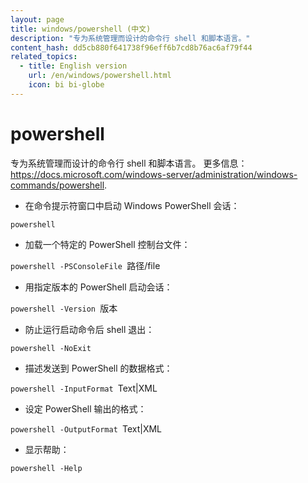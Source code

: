 ```yaml
---
layout: page
title: windows/powershell (中文)
description: "专为系统管理而设计的命令行 shell 和脚本语言。"
content_hash: dd5cb880f641738f96eff6b7cd8b76ac6af79f44
related_topics:
  - title: English version
    url: /en/windows/powershell.html
    icon: bi bi-globe
---
```

# powershell

专为系统管理而设计的命令行 shell 和脚本语言。
更多信息：<https://docs.microsoft.com/windows-server/administration/windows-commands/powershell>.

- 在命令提示符窗口中启动 Windows PowerShell 会话：

`powershell`

- 加载一个特定的 PowerShell 控制台文件：

`powershell -PSConsoleFile `<span class="tldr-var badge badge-pill bg-dark-lm bg-white-dm text-white-lm text-dark-dm font-weight-bold">路径/file</span>

- 用指定版本的 PowerShell 启动会话：

`powershell -Version `<span class="tldr-var badge badge-pill bg-dark-lm bg-white-dm text-white-lm text-dark-dm font-weight-bold">版本</span>

- 防止运行启动命令后 shell 退出：

`powershell -NoExit`

- 描述发送到 PowerShell 的数据格式：

`powershell -InputFormat `<span class="tldr-var badge badge-pill bg-dark-lm bg-white-dm text-white-lm text-dark-dm font-weight-bold">Text|XML</span>

- 设定 PowerShell 输出的格式：

`powershell -OutputFormat `<span class="tldr-var badge badge-pill bg-dark-lm bg-white-dm text-white-lm text-dark-dm font-weight-bold">Text|XML</span>

- 显示帮助：

`powershell -Help`
